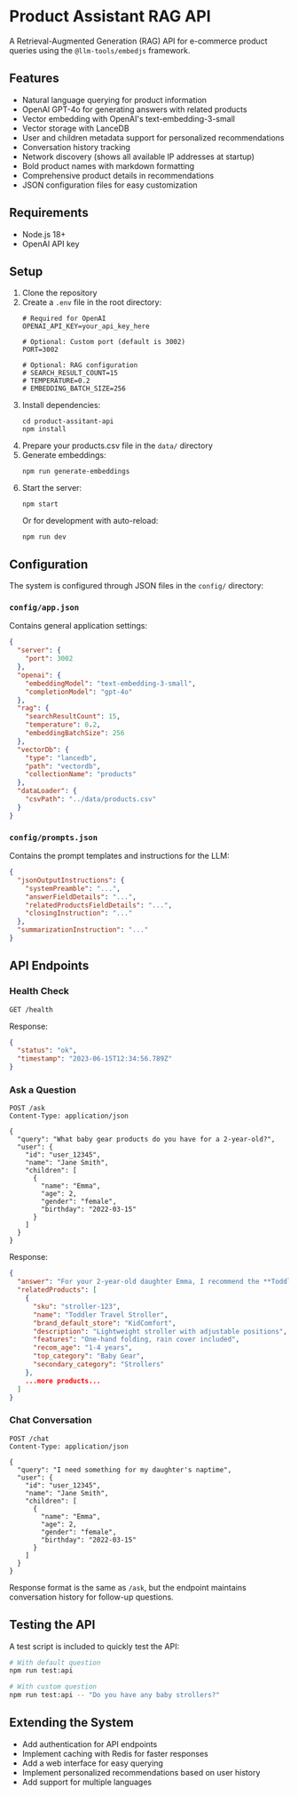 # Product Assistant RAG API

A Retrieval-Augmented Generation (RAG) API for e-commerce product queries using the `@llm-tools/embedjs` framework.

## Features

- Natural language querying for product information
- OpenAI GPT-4o for generating answers with related products
- Vector embedding with OpenAI's text-embedding-3-small
- Vector storage with LanceDB
- User and children metadata support for personalized recommendations
- Conversation history tracking
- Network discovery (shows all available IP addresses at startup)
- Bold product names with markdown formatting
- Comprehensive product details in recommendations
- JSON configuration files for easy customization

## Requirements

- Node.js 18+
- OpenAI API key

## Setup

1. Clone the repository
2. Create a `.env` file in the root directory:
   ```
   # Required for OpenAI
   OPENAI_API_KEY=your_api_key_here
   
   # Optional: Custom port (default is 3002)
   PORT=3002
   
   # Optional: RAG configuration 
   # SEARCH_RESULT_COUNT=15
   # TEMPERATURE=0.2
   # EMBEDDING_BATCH_SIZE=256
   ```
3. Install dependencies:
   ```
   cd product-assitant-api
   npm install
   ```
4. Prepare your products.csv file in the `data/` directory
5. Generate embeddings:
   ```
   npm run generate-embeddings
   ```
6. Start the server:
   ```
   npm start
   ```
   Or for development with auto-reload:
   ```
   npm run dev
   ```

## Configuration

The system is configured through JSON files in the `config/` directory:

### `config/app.json`
Contains general application settings:
```json
{
  "server": {
    "port": 3002
  },
  "openai": {
    "embeddingModel": "text-embedding-3-small",
    "completionModel": "gpt-4o"
  },
  "rag": {
    "searchResultCount": 15,
    "temperature": 0.2,
    "embeddingBatchSize": 256
  },
  "vectorDb": {
    "type": "lancedb",
    "path": "vectordb",
    "collectionName": "products"
  },
  "dataLoader": {
    "csvPath": "../data/products.csv"
  }
}
```

### `config/prompts.json`
Contains the prompt templates and instructions for the LLM:
```json
{
  "jsonOutputInstructions": {
    "systemPreamble": "...",
    "answerFieldDetails": "...",
    "relatedProductsFieldDetails": "...",
    "closingInstruction": "..."
  },
  "summarizationInstruction": "..."
}
```

## API Endpoints

### Health Check
```
GET /health
```

Response:
```json
{
  "status": "ok",
  "timestamp": "2023-06-15T12:34:56.789Z"
}
```

### Ask a Question
```
POST /ask
Content-Type: application/json

{
  "query": "What baby gear products do you have for a 2-year-old?",
  "user": {
    "id": "user_12345",
    "name": "Jane Smith",
    "children": [
      {
        "name": "Emma",
        "age": 2,
        "gender": "female",
        "birthday": "2022-03-15"
      }
    ]
  }
}
```

Response:
```json
{
  "answer": "For your 2-year-old daughter Emma, I recommend the **Toddler Travel Stroller**. It's lightweight yet sturdy with adjustable reclining positions, perfect for toddlers her age.",
  "relatedProducts": [
    {
      "sku": "stroller-123",
      "name": "Toddler Travel Stroller",
      "brand_default_store": "KidComfort",
      "description": "Lightweight stroller with adjustable positions",
      "features": "One-hand folding, rain cover included",
      "recom_age": "1-4 years",
      "top_category": "Baby Gear",
      "secondary_category": "Strollers"
    },
    ...more products...
  ]
}
```

### Chat Conversation
```
POST /chat
Content-Type: application/json

{
  "query": "I need something for my daughter's naptime",
  "user": {
    "id": "user_12345",
    "name": "Jane Smith",
    "children": [
      {
        "name": "Emma",
        "age": 2,
        "gender": "female",
        "birthday": "2022-03-15"
      }
    ]
  }
}
```

Response format is the same as `/ask`, but the endpoint maintains conversation history for follow-up questions.

## Testing the API

A test script is included to quickly test the API:

```bash
# With default question
npm run test:api

# With custom question
npm run test:api -- "Do you have any baby strollers?"
```

## Extending the System

- Add authentication for API endpoints
- Implement caching with Redis for faster responses
- Add a web interface for easy querying
- Implement personalized recommendations based on user history
- Add support for multiple languages 